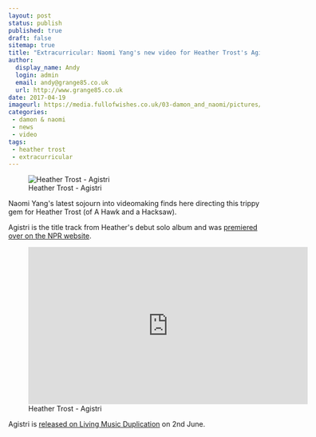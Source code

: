 ```yaml
---
layout: post
status: publish
published: true
draft: false
sitemap: true
title: "Extracurricular: Naomi Yang's new video for Heather Trost's Agistri"
author:
  display_name: Andy
  login: admin
  email: andy@grange85.co.uk
  url: http://www.grange85.co.uk
date: 2017-04-19
imageurl: https://media.fullofwishes.co.uk/03-damon_and_naomi/pictures/heather-trost-agistri-screen-grab.jpg
categories:
 - damon & naomi
 - news
 - video
tags:
 - heather trost
 - extracurricular
---
```

<figure class="caption aligncenter"><img src="https://media.fullofwishes.co.uk/03-damon_and_naomi/pictures/heather-trost-agistri-screen-grab.jpg" alt="Heather Trost - Agistri" /><figcaption class="caption-text">Heather Trost - Agistri</figcaption></figure>
<p class="lead">Naomi Yang's latest sojourn into videomaking finds here directing this trippy gem for Heather Trost (of A Hawk and a Hacksaw).</p>
<p>Agistri is the title track from Heather's debut solo album and was <a href="http://www.npr.org/event/music/524541226/heather-trosts-nostalgic-pop-goes-eastern-bloc-in-agistri-video">premiered over on the NPR website</a>.</p>
<figure class="caption aligncenter"><iframe width="560" height="315" src="https://www.youtube.com/embed/lHFQUe5_ivc" frameborder="0" allowfullscreen></iframe><figcaption class="caption-text">Heather Trost - Agistri</figcaption></figure>
<p>Agistri is <a href="http://lmduplication.com/lm14.html">released on Living Music Duplication</a> on 2nd June.</p>
